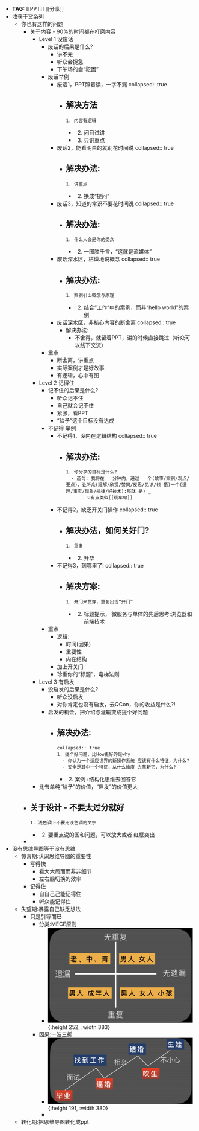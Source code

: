 - **TAG:** [[PPT]] [[分享]]
- 收获干货系列
	- 你也有这样的问题
		- 关于内容 - 90%的时间都在打磨内容
			- Level 1 没废话
				- 废话的后果是什么?
					- 讲不完
					- 听众会捉急
					- 下午场的会“犯困”
				- 废话举例
					- 废话1，PPT照着读，一字不漏
					  collapsed:: true
						- 解决方法
							-
							  1. 内容有逻辑
							-
							  2. 闭目试讲
							-
							  3. 只讲重点
					- 废话2，能看明白的就别花时间说
					  collapsed:: true
						- 解决办法:
							-
							  1. 讲重点
							-
							  2. 换成“提问”
					- 废话3，知道的常识不要花时间说
					  collapsed:: true
						- 解决办法:
							-
							  1. 什么人会是你的受众
							-
							  2. 一图胜千言，“这就是流媒体”
					- 废话深水区，枯燥地说概念
					  collapsed:: true
						- 解决办法:
							-
							  1. 案例引出概念与原理
							-
							  2. 结合“工作”中的案例，而非“hello world”的案例
					- 废话深水区，非核心内容的断舍离
					  collapsed:: true
						- 解决办法:
							- 不舍得，就留着PPT，讲的时候直接跳过（听众可以线下交流）
				- 重点
					- 断舍离，讲重点
					- 实际案例才是好故事
					- 有逻辑，心中有图
			- Level 2 记得住
				- 记不住的后果是什么?
					- 听众记不住
					- 自己就会记不住
					- 紧张，看PPT
					- “给予”这个目标没有达成
				- 不记得 举例
					- 不记得1，没内在逻辑结构
					  collapsed:: true
						- 解决办法:
							-
							  1. 你分享的目标是什么?
								- 造句: 我将在 _ 分钟内，通过 _ 个(故事/案例/观点/ 要点)，让听众(理解/欣赏/赞同/反思/⻅识/领 悟)一个(道理/事实/现象/规律/好技术):那就 是) _
									- 💡有点类似[[缆车句]]
					- 不记得2，缺乏开关⻔操作
					  collapsed:: true
						- 解决办法，如何关好⻔?
							-
							  1. 重复
							-
							  2. 升华
					- 不记得3，到哪里了!
					  collapsed:: true
						- 解决方案:
							-
							  1. 开⻔来贯穿，重复出现“开⻔”
							-
							  2. 标题提示， 微服务与单体的先后思考:浏览器和前端技术
				- 重点
					- 逻辑:
						- 时间(因果)
						- 重要性
						- 内在结构
					- 加上开关⻔
					- 珍重你的“标题”，电梯法则
			- Level 3 有启发
				- 没启发的后果是什么?
					- 听众没启发
					- 对你肯定也没有启发，去QCon，你的收益是什么?!
				- 启发的机会，把介绍与灌输变成提个好问题
					- 解决办法:
						-
						  collapsed:: true
						  1. 提个好问题，比How更好的是why
							- 你认为一个适应世界的新操作系统 应该有什么特征，为什么?
							- 安全是其中一个特征，从什么维度 去革新它，为什么?
						-
						  2. 案例+结构化思维去回答它
			- 比去单纯“给予”的价值，“启发”的价值更大
		- 关于设计 - 不要太过分就好
			-
			  1. 浅色调下不要用浅色调的文字
			-
			  2. 要重点说的图和问题，可以放大或者 红框突出
		-
- 没有思维导图等于没有思维
	- 惊喜期:认识思维导图的重要性
		- 写得快
			- 看⼤大局⽽而⾮非细节
			- 左右脑切换的效率
		- 记得住
			- ⾃自⼰己能记得住
			- 听众能记得住
	- 失望期:暴露⾃己缺乏想法
		- 只是引导⽽已
			- 分类:MECE原则
				- ![image.png](../assets/image_1636884828810_0.png){:height 252, :width 383}
			- 因果:⼀波三折
				- ![image.png](../assets/image_1636884839435_0.png){:height 191, :width 380}
				-
	- 转化期:把思维导图转化成ppt
